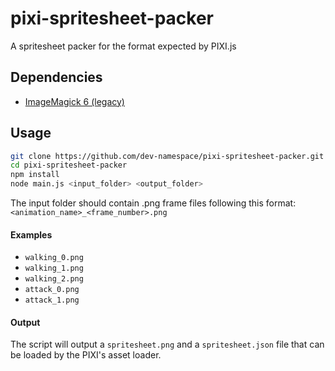 # pixi-spritesheet-packer

A spritesheet packer for the format expected by PIXI.js

## Dependencies

* [ImageMagick 6 (legacy)](https://legacy.imagemagick.org/)

## Usage

``` sh
git clone https://github.com/dev-namespace/pixi-spritesheet-packer.git
cd pixi-spritesheet-packer
npm install
node main.js <input_folder> <output_folder>
```

The input folder should contain .png frame files following this format:
`<animation_name>_<frame_number>.png`

#### Examples
* `walking_0.png`
* `walking_1.png`
* `walking_2.png`
* `attack_0.png`
* `attack_1.png`

#### Output 

The script will output a `spritesheet.png` and a `spritesheet.json` file that can be loaded by the PIXI's asset loader.
